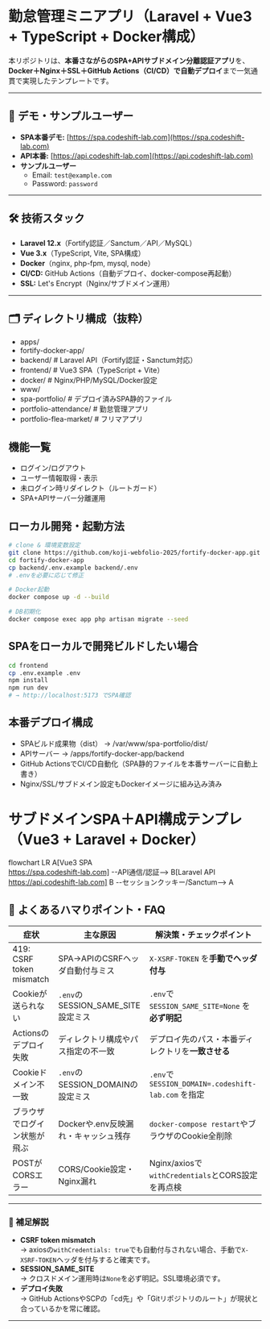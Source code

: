 # 勤怠管理ミニアプリ（Laravel + Vue3 + TypeScript + Docker構成）

本リポジトリは、**本番さながらのSPA+APIサブドメイン分離認証アプリ**を、  
**Docker＋Nginx＋SSL＋GitHub Actions（CI/CD）で自動デプロイ**まで一気通貫で実現したテンプレートです。

---

## 📢 デモ・サンプルユーザー

- **SPA本番デモ:** [https://spa.codeshift-lab.com](https://spa.codeshift-lab.com)
- **API本番:** [https://api.codeshift-lab.com](https://api.codeshift-lab.com)
- **サンプルユーザー**
    - Email: `test@example.com`
    - Password: `password`

---

## 🛠 技術スタック

- **Laravel 12.x**（Fortify認証／Sanctum／API／MySQL）
- **Vue 3.x**（TypeScript, Vite, SPA構成）
- **Docker**（nginx, php-fpm, mysql, node）
- **CI/CD:** GitHub Actions（自動デプロイ、docker-compose再起動）
- **SSL:** Let's Encrypt（Nginx/サブドメイン運用）

---

## 🗂 ディレクトリ構成（抜粋）

- apps/
- fortify-docker-app/
- backend/ # Laravel API（Fortify認証・Sanctum対応）
- frontend/ # Vue3 SPA（TypeScript + Vite）
- docker/ # Nginx/PHP/MySQL/Docker設定
- www/
- spa-portfolio/ # デプロイ済みSPA静的ファイル
- portfolio-attendance/ # 勤怠管理アプリ
- portfolio-flea-market/ # フリマアプリ

## 機能一覧
- ログイン/ログアウト
- ユーザー情報取得・表示
- 未ログイン時リダイレクト（ルートガード）
- SPA+APIサーバー分離運用

## ローカル開発・起動方法

```sh
# clone & 環境変数設定
git clone https://github.com/koji-webfolio-2025/fortify-docker-app.git
cd fortify-docker-app
cp backend/.env.example backend/.env
# .envを必要に応じて修正

# Docker起動
docker compose up -d --build

# DB初期化
docker compose exec app php artisan migrate --seed
```

## SPAをローカルで開発ビルドしたい場合
```sh
cd frontend
cp .env.example .env
npm install
npm run dev
# → http://localhost:5173 でSPA確認
```

## 本番デプロイ構成
- SPAビルド成果物（dist） → /var/www/spa-portfolio/dist/
- APIサーバー → /apps/fortify-docker-app/backend
- GitHub ActionsでCI/CD自動化（SPA静的ファイルを本番サーバーに自動上書き）
- Nginx/SSL/サブドメイン設定もDockerイメージに組み込み済み

# サブドメインSPA＋API構成テンプレ（Vue3 + Laravel + Docker）
flowchart LR
    A[Vue3 SPA<br>https://spa.codeshift-lab.com] --API通信/認証--> B[Laravel API<br>https://api.codeshift-lab.com]
    B --セッションクッキー/Sanctum--> A

## 🚧 よくあるハマりポイント・FAQ

| 症状                         | 主な原因                              | 解決策・チェックポイント                               |
|------------------------------|---------------------------------------|--------------------------------------------------------|
| 419: CSRF token mismatch     | SPA→APIのCSRFヘッダ自動付与ミス       | `X-XSRF-TOKEN` を**手動でヘッダ付与**                  |
| Cookieが送られない           | `.env`のSESSION_SAME_SITE設定ミス     | `.env`で `SESSION_SAME_SITE=None` を**必ず明記**       |
| Actionsのデプロイ失敗        | ディレクトリ構成やパス指定の不一致    | デプロイ先のパス・本番ディレクトリを**一致させる**      |
| Cookieドメイン不一致         | `.env`のSESSION_DOMAINの設定ミス      | `.env`で `SESSION_DOMAIN=.codeshift-lab.com` を指定     |
| ブラウザでログイン状態が飛ぶ | Dockerや.env反映漏れ・キャッシュ残存  | `docker-compose restart`やブラウザのCookie全削除       |
| POSTがCORSエラー             | CORS/Cookie設定・Nginx漏れ            | Nginx/axiosで`withCredentials`とCORS設定を再点検       |

---

### 📝 補足解説

- **CSRF token mismatch**  
  → axiosの`withCredentials: true`でも自動付与されない場合、手動で`X-XSRF-TOKEN`ヘッダを付与すると確実です。
- **SESSION_SAME_SITE**  
  → クロスドメイン運用時は`None`を必ず明記。SSL環境必須です。
- **デプロイ失敗**  
  → GitHub ActionsやSCPの「cd先」や「Gitリポジトリのルート」が現状と合っているかを常に確認。

---